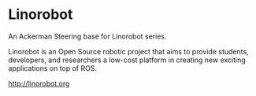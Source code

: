 # Linorobot

An Ackerman Steering base for Linorobot series.

Linorobot is an Open Source robotic project that aims to provide students, developers, and researchers a low-cost platform in creating new exciting applications on top of ROS.

http://linorobot.org
